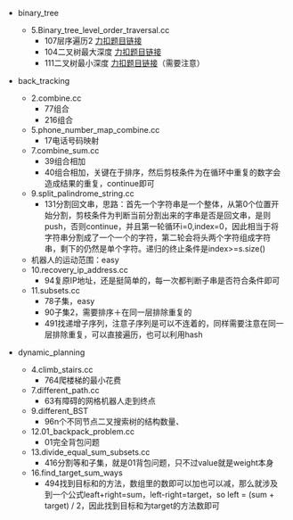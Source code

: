 * binary_tree    
    * 5.Binary_tree_level_order_traversal.cc
        * 107层序遍历2 [力扣题目链接](https://leetcode.cn/problems/binary-tree-level-order-traversal-ii/)
        * 104二叉树最大深度 [力扣题目链接](https://leetcode.cn/problems/maximum-depth-of-binary-tree/)
        * 111二叉树最小深度 [力扣题目链接](https://leetcode.cn/problems/minimum-depth-of-binary-tree/submissions/)（需要注意）

* back_tracking
    * 2.combine.cc
        * 77组合
        * 216组合
    * 5.phone_number_map_combine.cc
        * 17电话号码映射
    * 7.combine_sum.cc
        * 39组合相加
        * 40组合相加，关键在于排序，然后剪枝条件为在循环中重复的数字会造成结果的重复，continue即可
    * 9.split_palindrome_string.cc
        * 131分割回文串，思路：首先一个字符串是一个整体，从第0个位置开始分割，剪枝条件为判断当前分割出来的字串是否是回文串，是则push，否则continue，并且第一轮循环i=0,index=0，因此相当于将字符串分割成了一个一个的字符，第二轮会将头两个字符组成字符串，剩下的仍然是单个字符。递归的终止条件是index>=s.size()
    * 机器人的运动范围：easy
    * 10.recovery_ip_address.cc
        * 94复原IP地址，还是挺简单的，每一次都判断子串是否符合条件即可
    * 11.subsets.cc
        * 78子集，easy
        * 90子集2，需要排序＋在同一层排除重复的
        * 491找递增子序列，注意子序列是可以不连着的，同样需要注意在同一层排除重复，可以直接遍历，也可以利用hash

* dynamic_planning
    * 4.climb_stairs.cc
        * 764爬楼梯的最小花费
    * 7.different_path.cc
        * 63有障碍的网格机器人走到终点
    * 9.different_BST
        * 96n个不同节点二叉搜索树的结构数量、
    * 12.01_backpack_problem.cc
        * 01完全背包问题
    * 13.divide_equal_sum_subsets.cc
        * 416分割等和子集，就是01背包问题，只不过value就是weight本身
    * 16.find_target_sum_ways
        * 494找到目标和的方法，数组里的数即可以加也可以减，那么就涉及到一个公式leaft+right=sum，left-right=target，so left = (sum + target) / 2，因此找到目标和为target的方法数即可